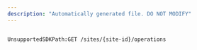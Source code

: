 ```yaml
---
description: "Automatically generated file. DO NOT MODIFY"
---
```


```powershellv2

UnsupportedSDKPath:GET /sites/{site-id}/operations

```